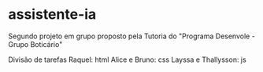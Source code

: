# assistente-ia
Segundo projeto em grupo proposto pela Tutoria do "Programa Desenvole - Grupo Boticário"

Divisão de tarefas
Raquel: html
Alice e Bruno: css
Layssa e Thallysson: js

